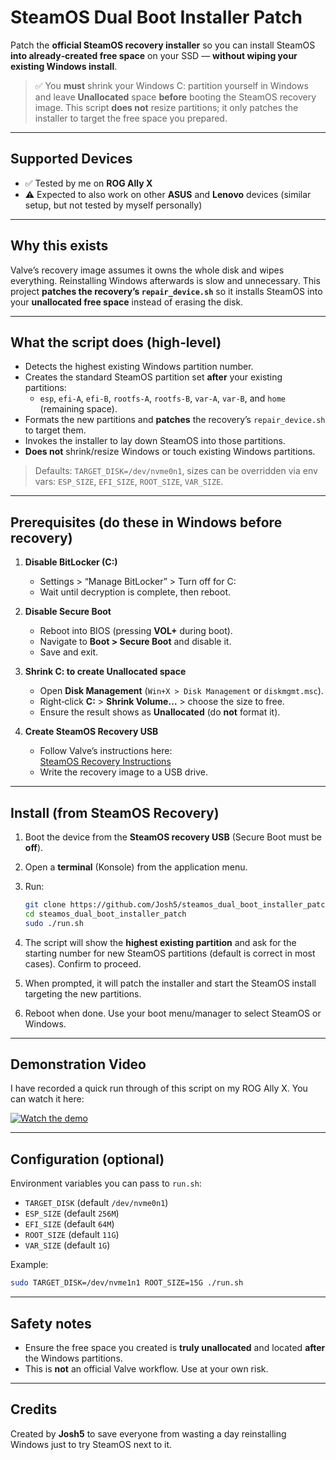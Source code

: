 # SteamOS Dual Boot Installer Patch

Patch the **official SteamOS recovery installer** so you can install SteamOS **into already‑created free space** on your SSD — **without wiping your existing Windows install**.

> ✅ You **must** shrink your Windows C: partition yourself in Windows and leave **Unallocated** space **before** booting the SteamOS recovery image. This script **does not** resize partitions; it only patches the installer to target the free space you prepared.

---

## Supported Devices

- ✅ Tested by me on **ROG Ally X**
- ⚠️ Expected to also work on other **ASUS** and **Lenovo** devices (similar setup, but not tested by myself personally)

---

## Why this exists

Valve’s recovery image assumes it owns the whole disk and wipes everything. Reinstalling Windows afterwards is slow and unnecessary. This project **patches the recovery’s `repair_device.sh`** so it installs SteamOS into your **unallocated free space** instead of erasing the disk.

---

## What the script does (high‑level)

- Detects the highest existing Windows partition number.
- Creates the standard SteamOS partition set **after** your existing partitions:
  - `esp`, `efi-A`, `efi-B`, `rootfs-A`, `rootfs-B`, `var-A`, `var-B`, and `home` (remaining space).
- Formats the new partitions and **patches** the recovery’s `repair_device.sh` to target them.
- Invokes the installer to lay down SteamOS into those partitions.
- **Does not** shrink/resize Windows or touch existing Windows partitions.

> Defaults: `TARGET_DISK=/dev/nvme0n1`, sizes can be overridden via env vars: `ESP_SIZE`, `EFI_SIZE`, `ROOT_SIZE`, `VAR_SIZE`.

---

## Prerequisites (do these in Windows **before** recovery)

1. **Disable BitLocker (C:)**
   - Settings > “Manage BitLocker” > Turn off for C:
   - Wait until decryption is complete, then reboot.
2. **Disable Secure Boot**
   - Reboot into BIOS (pressing **VOL+** during boot).
   - Navigate to **Boot > Secure Boot** and disable it.
   - Save and exit.
3. **Shrink C: to create Unallocated space**

   - Open **Disk Management** (`Win+X > Disk Management` or `diskmgmt.msc`).
   - Right‑click **C:** > **Shrink Volume…** > choose the size to free.
   - Ensure the result shows as **Unallocated** (do **not** format it).

4. **Create SteamOS Recovery USB**
   - Follow Valve’s instructions here:  
     [SteamOS Recovery Instructions](https://help.steampowered.com/en/faqs/view/65B4-2AA3-5F37-4227)
   - Write the recovery image to a USB drive.

---

## Install (from SteamOS Recovery)

1. Boot the device from the **SteamOS recovery USB** (Secure Boot must be **off**).
2. Open a **terminal** (Konsole) from the application menu.
3. Run:

   ```bash
   git clone https://github.com/Josh5/steamos_dual_boot_installer_patch
   cd steamos_dual_boot_installer_patch
   sudo ./run.sh
   ```

4. The script will show the **highest existing partition** and ask for the starting number for new SteamOS partitions (default is correct in most cases). Confirm to proceed.
5. When prompted, it will patch the installer and start the SteamOS install targeting the new partitions.
6. Reboot when done. Use your boot menu/manager to select SteamOS or Windows.

---

## Demonstration Video

I have recorded a quick run through of this script on my ROG Ally X. You can watch it here:

[![Watch the demo](https://img.youtube.com/vi/sVW2MKR5cNk/0.jpg)](https://www.youtube.com/watch?v=sVW2MKR5cNk)


---

## Configuration (optional)

Environment variables you can pass to `run.sh`:

- `TARGET_DISK` (default `/dev/nvme0n1`)
- `ESP_SIZE` (default `256M`)
- `EFI_SIZE` (default `64M`)
- `ROOT_SIZE` (default `11G`)
- `VAR_SIZE` (default `1G`)

Example:

```bash
sudo TARGET_DISK=/dev/nvme1n1 ROOT_SIZE=15G ./run.sh
```

---

## Safety notes

- Ensure the free space you created is **truly unallocated** and located **after** the Windows partitions.
- This is **not** an official Valve workflow. Use at your own risk.

---

## Credits

Created by **Josh5** to save everyone from wasting a day reinstalling Windows just to try SteamOS next to it.
